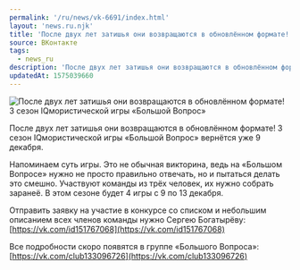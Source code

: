 ```yaml
---
permalink: '/ru/news/vk-6691/index.html'
layout: 'news.ru.njk'
title: 'После двух лет затишья они возвращаются в обновлённом формате! 3 сезон IQмористической игры «Большой Вопрос»'
source: ВКонтакте
tags:
  - news_ru
description: 'После двух лет затишья они возвращаются в обновлённом формате! 3 сезон IQмористической игры «Большой Вопрос»'
updatedAt: 1575039660
---
```

![После двух лет затишья они возвращаются в обновлённом формате! 3 сезон IQмористической игры «Большой Вопрос»](https://sun9-47.userapi.com/impg/c854128/v854128646/18d3bb/g-IqymmGa4Y.jpg?size=1280x853&quality=96&proxy=1&sign=0f556cdd83245d6fa85bd7103bc1f2e3&c_uniq_tag=gQxFBh66Ewt8qANOe-KEFqPvBIHLrZkiwir-Px93Tjk&type=album)

После двух лет затишья они возвращаются в обновлённом формате! 3 сезон IQмористической игры «Большой Вопрос» вернётся уже 9 декабря.

Напоминаем суть игры. Это не обычная викторина, ведь на «Большом Вопросе» нужно не просто правильно отвечать, но и пытаться делать это смешно. Участвуют команды из трёх человек, их нужно собрать заранеё. В этом сезоне будет 4 игры с 9 по 13 декабря.

Отправить заявку на участие в конкурсе со списком и небольшим описанием всех членов команды нужно Сергею Богатырёву: [https://vk.com/id151767068](https://vk.com/id151767068)

Все подробности скоро появятся в группе «Большого Вопроса»: [https://vk.com/club133096726](https://vk.com/club133096726)
